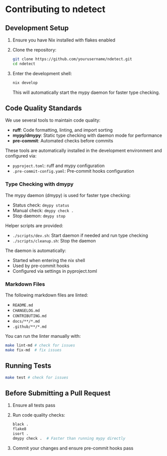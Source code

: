 # Contributing to ndetect

## Development Setup

1. Ensure you have Nix installed with flakes enabled
1. Clone the repository:

   ```bash
   git clone https://github.com/yourusername/ndetect.git
   cd ndetect
   ```

1. Enter the development shell:

   ```bash
   nix develop
   ```

   This will automatically start the mypy daemon for faster type checking.

## Code Quality Standards

We use several tools to maintain code quality:

- **ruff**: Code formatting, linting, and import sorting
- **mypy/dmypy**: Static type checking with daemon mode for performance
- **pre-commit**: Automated checks before commits

These tools are automatically installed in the development environment and configured via:

- `pyproject.toml`: ruff and mypy configuration
- `.pre-commit-config.yaml`: Pre-commit hooks configuration

### Type Checking with dmypy

The mypy daemon (dmypy) is used for faster type checking:

- Status check: `dmypy status`
- Manual check: `dmypy check .`
- Stop daemon: `dmypy stop`

Helper scripts are provided:

- `./scripts/dev.sh`: Start daemon if needed and run type checking
- `./scripts/cleanup.sh`: Stop the daemon

The daemon is automatically:

- Started when entering the nix shell
- Used by pre-commit hooks
- Configured via settings in pyproject.toml

### Markdown Files

The following markdown files are linted:

- `README.md`
- `CHANGELOG.md`
- `CONTRIBUTING.md`
- `docs/**/*.md`
- `.github/**/*.md`

You can run the linter manually with:

```bash
make lint-md # check for issues
make fix-md  # fix issues
```

## Running Tests

```bash
make test # check for issues
```

## Before Submitting a Pull Request

1. Ensure all tests pass
1. Run code quality checks:

   ```bash
   black .
   flake8
   isort .
   dmypy check .  # Faster than running mypy directly
   ```

1. Commit your changes and ensure pre-commit hooks pass
